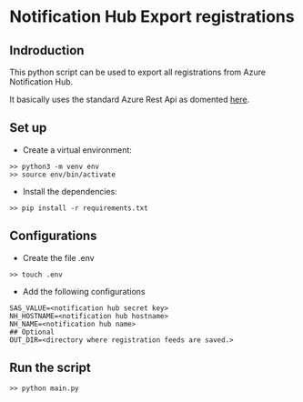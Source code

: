 # Notification Hub Export registrations

## Indroduction

This python script can be used to export all registrations from Azure Notification Hub.

It basically uses the standard Azure Rest Api as domented [here](https://docs.microsoft.com/en-us/previous-versions/azure/reference/dn223270%28v%3dazure.100%29).

## Set up

- Create a virtual environment:
```
>> python3 -m venv env
>> source env/bin/activate
```
- Install the dependencies:

```
>> pip install -r requirements.txt
```

## Configurations

- Create the file .env
```
>> touch .env
```

- Add the following configurations

```
SAS_VALUE=<notification hub secret key>
NH_HOSTNAME=<notification hub hostname>
NH_NAME=<notification hub name>
## Optional
OUT_DIR=<directory where registration feeds are saved.>
```

## Run the script

```
>> python main.py
```
